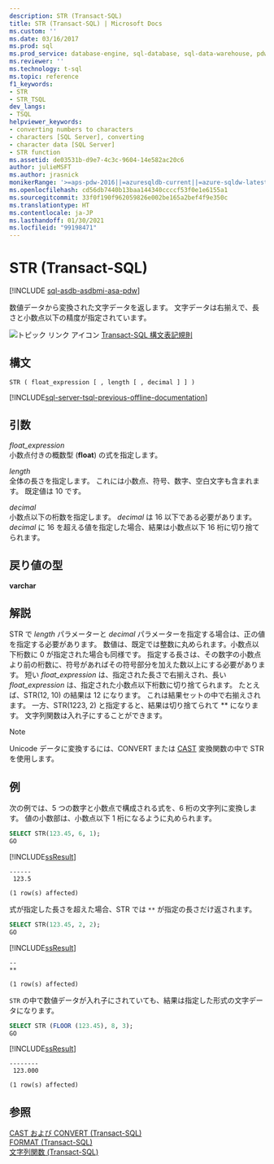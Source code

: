 ```yaml
---
description: STR (Transact-SQL)
title: STR (Transact-SQL) | Microsoft Docs
ms.custom: ''
ms.date: 03/16/2017
ms.prod: sql
ms.prod_service: database-engine, sql-database, sql-data-warehouse, pdw
ms.reviewer: ''
ms.technology: t-sql
ms.topic: reference
f1_keywords:
- STR
- STR_TSQL
dev_langs:
- TSQL
helpviewer_keywords:
- converting numbers to characters
- characters [SQL Server], converting
- character data [SQL Server]
- STR function
ms.assetid: de03531b-d9e7-4c3c-9604-14e582ac20c6
author: julieMSFT
ms.author: jrasnick
monikerRange: '>=aps-pdw-2016||=azuresqldb-current||=azure-sqldw-latest||>=sql-server-2016||>=sql-server-linux-2017||=azuresqldb-mi-current'
ms.openlocfilehash: cd56db7440b13baa144340ccccf53f0e1e6155a1
ms.sourcegitcommit: 33f0f190f962059826e002be165a2bef4f9e350c
ms.translationtype: HT
ms.contentlocale: ja-JP
ms.lasthandoff: 01/30/2021
ms.locfileid: "99198471"
---
```

# <a name="str-transact-sql"></a>STR (Transact-SQL)
[!INCLUDE [sql-asdb-asdbmi-asa-pdw](../../includes/applies-to-version/sql-asdb-asdbmi-asa-pdw.md)]

  数値データから変換された文字データを返します。 文字データは右揃えで、長さと小数点以下の精度が指定されています。 
  
 ![トピック リンク アイコン](../../database-engine/configure-windows/media/topic-link.gif "トピック リンク アイコン") [Transact-SQL 構文表記規則](../../t-sql/language-elements/transact-sql-syntax-conventions-transact-sql.md)  
  
## <a name="syntax"></a>構文  
  
```syntaxsql
STR ( float_expression [ , length [ , decimal ] ] )  
```  
  
[!INCLUDE[sql-server-tsql-previous-offline-documentation](../../includes/sql-server-tsql-previous-offline-documentation.md)]

## <a name="arguments"></a>引数
 *float_expression*  
 小数点付きの概数型 (**float**) の式を指定します。  
  
 *length*  
 全体の長さを指定します。 これには小数点、符号、数字、空白文字も含まれます。 既定値は 10 です。  
  
 *decimal*  
 小数点以下の桁数を指定します。 *decimal* は 16 以下である必要があります。 *decimal* に 16 を超える値を指定した場合、結果は小数点以下 16 桁に切り捨てられます。  
  
## <a name="return-types"></a>戻り値の型  
 **varchar**  
  
## <a name="remarks"></a>解説  
 STR で *length* パラメーターと *decimal* パラメーターを指定する場合は、正の値を指定する必要があります。 数値は、既定では整数に丸められます。小数点以下桁数に 0 が指定された場合も同様です。 指定する長さは、その数字の小数点より前の桁数に、符号があればその符号部分を加えた数以上にする必要があります。 短い *float_expression* は、指定された長さで右揃えされ、長い *float_expression* は、指定された小数点以下桁数に切り捨てられます。 たとえば、STR(12, 10) の結果は 12 になります。 これは結果セットの中で右揃えされます。 一方、STR(1223, 2) と指定すると、結果は切り捨てられて \*\* になります。 文字列関数は入れ子にすることができます。  
  
> [!NOTE]  
>  Unicode データに変換するには、CONVERT または [CAST](../../t-sql/functions/cast-and-convert-transact-sql.md) 変換関数の中で STR を使用します。  
  
## <a name="examples"></a>例  
 次の例では、5 つの数字と小数点で構成される式を、6 桁の文字列に変換します。 値の小数部は、小数点以下 1 桁になるように丸められます。  
  
```sql
SELECT STR(123.45, 6, 1);  
GO  
```  
  
 [!INCLUDE[ssResult](../../includes/ssresult-md.md)]  
  
```  
------  
 123.5  
  
(1 row(s) affected)  
```  
  
 式が指定した長さを超えた場合、STR では `**` が指定の長さだけ返されます。  
  
```sql
SELECT STR(123.45, 2, 2);  
GO  
```  
  
 [!INCLUDE[ssResult](../../includes/ssresult-md.md)]  
  
```  
--  
**  
  
(1 row(s) affected)  
```  
  
 `STR` の中で数値データが入れ子にされていても、結果は指定した形式の文字データになります。  
  
```sql
SELECT STR (FLOOR (123.45), 8, 3);
GO  
```  
  
 [!INCLUDE[ssResult](../../includes/ssresult-md.md)]  
  
```  
--------  
 123.000  
  
(1 row(s) affected)  
```  
  
## <a name="see-also"></a>参照  
 [CAST および CONVERT &#40;Transact-SQL&#41;](../../t-sql/functions/cast-and-convert-transact-sql.md)  
 [FORMAT &#40;Transact-SQL&#41;](../../t-sql/functions/format-transact-sql.md)  
 [文字列関数 &#40;Transact-SQL&#41;](../../t-sql/functions/string-functions-transact-sql.md)  
  
  

